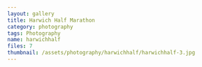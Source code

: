 ```yaml
---
layout: gallery
title: Harwich Half Marathon
category: photography
tags: Photography
name: harwichhalf
files: 7
thumbnail: /assets/photography/harwichhalf/harwichhalf-3.jpg
---
```


